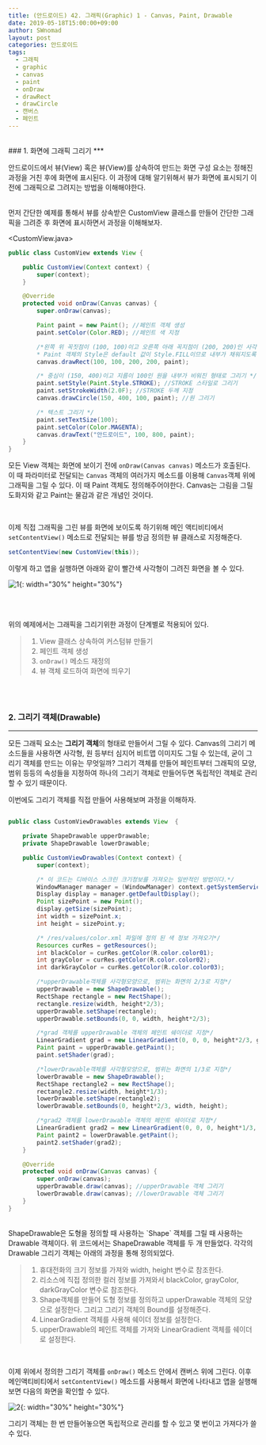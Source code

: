 ```yaml
---
title: (안드로이드) 42. 그래픽(Graphic) 1 - Canvas, Paint, Drawable
date: 2019-05-18T15:00:00+09:00
author: SWnomad
layout: post
categories: 안드로이드
tags:
  - 그래픽
  - graphic
  - canvas
  - paint
  - onDraw
  - drawRect
  - drawCircle
  - 캔버스
  - 페인트
---
```


<br>
### 1. 화면에 그래픽 그리기
***

안드로이드에서 뷰(View) 혹은 뷰(View)를 상속하여 만드는 화면 구성 요소는 정해진 과정을 거친 후에 화면에 표시된다. 이 과정에 대해 알기위해서 뷰가 화면에 표시되기 이전에 그래픽으로 그려지는 방법을 이해해야한다.

<br>
먼저 간단한 예제를 통해서 뷰를 상속받은 CustomView 클래스를 만들어 간단한 그래픽을 그려준 후 화면에 표시하면서 과정을 이해해보자.

\<CustomView.java\>
~~~ java
public class CustomView extends View {

    public CustomView(Context context) {
        super(context);
    }

    @Override
    protected void onDraw(Canvas canvas) {
        super.onDraw(canvas);

        Paint paint = new Paint(); //페인트 객체 생성
        paint.setColor(Color.RED); //페인트 색 지정

        /*왼쪽 위 꼭짓점이 (100, 100)이고 오른쪽 아래 꼭지점이 (200, 200)인 사각형
        * Paint 객체의 Style은 default 값이 Style.FILL이므로 내부가 채워지도록 그려진다*/
        canvas.drawRect(100, 100, 200, 200, paint);

        /* 중심이 (150, 400)이고 지름이 100인 원을 내부가 비워진 형태로 그리기 */
        paint.setStyle(Paint.Style.STROKE); //STROKE 스타일로 그리기
        paint.setStrokeWidth(2.0F); //STROKE 두께 지정
        canvas.drawCircle(150, 400, 100, paint); //원 그리기

        /* 텍스트 그리기 */
        paint.setTextSize(100);
        paint.setColor(Color.MAGENTA);
        canvas.drawText("안드로이드", 100, 800, paint);
    }
}

~~~

모든 View 객체는 화면에 보이기 전에 `onDraw(Canvas canvas)` 메소드가 호출된다. 이 때 파라미터로 전달되는 `Canvas` 객체의 여러가지 메소드를 이용해 `Canvas`객체 위에 그래픽을 그릴 수 있다. 이 때 Paint 객체도 정의해주어야한다. Canvas는 그림을 그릴 도화지와 같고 Paint는 물감과 같은 개념인 것이다.

<br>

이제 직접 그래픽을 그린 뷰를 화면에 보이도록 하기위해 메인 액티비티에서 `setContentView()` 메소드로 전달되는 뷰를 방금 정의한 뷰 클래스로 지정해준다.

~~~ java
setContentView(new CustomView(this));
~~~

이렇게 하고 앱을 실행하면 아래와 같이 빨간색 사각형이 그려진 화면을 볼 수 있다.

![1](/images/android/42/1.jpg){: width="30%" height="30%"}

<br>

<br>

위의 예제에서는 그래픽을 그리기위한 과정이 단계별로 적용되어 있다.

> 1. View 클래스 상속하여 커스텀뷰 만들기
> 2. 페인트 객체 생성
> 3. `onDraw()` 메소드 재정의
> 4. 뷰 객체 로드하여 화면에 띄우기

<br>
<br>

### 2. 그리기 객체(Drawable)
***

모든 그래픽 요소는 **그리기 객체**의 형태로 만들어서 그릴 수 있다. Canvas의 그리기 메소드들을 사용하면 사각형, 원 등부터 심지어 비트맵 이미지도 그릴 수 있는데, 굳이 그리기 객체를 만드는 이유는 무엇일까? 그리기 객체를 만들어 페인트부터 그래픽의 모양, 범위 등등의 속성들을 지정하여 하나의 그리기 객체로 만들어두면 독립적인 객체로 관리할 수 있기 때문이다.

이번에도 그리기 객체를 직접 만들어 사용해보며 과정을 이해하자.

~~~ java

public class CustomViewDrawables extends View  {

    private ShapeDrawable upperDrawable;
    private ShapeDrawable lowerDrawable;

    public CustomViewDrawables(Context context) {
        super(context);

        /* 이 코드는 디바이스 스크린 크기정보를 가져오는 일반적인 방법이다.*/
        WindowManager manager = (WindowManager) context.getSystemService(Context.WINDOW_SERVICE);
        Display display = manager.getDefaultDisplay();
        Point sizePoint = new Point();
        display.getSize(sizePoint);
        int width = sizePoint.x;
        int height = sizePoint.y;

        /* /res/values/color.xml 파일에 정의 된 색 정보 가져오기*/
        Resources curRes = getResources();
        int blackColor = curRes.getColor(R.color.color01);
        int grayColor = curRes.getColor(R.color.color02);
        int darkGrayColor = curRes.getColor(R.color.color03);

        /*upperDrawable객체를 사각형모양으로, 범위는 화면의 2/3로 지정*/
        upperDrawable = new ShapeDrawable();
        RectShape rectangle = new RectShape();
        rectangle.resize(width, height*2/3);
        upperDrawable.setShape(rectangle);
        upperDrawable.setBounds(0, 0, width, height*2/3);

        /*grad 객체를 upperDrawable 객체의 페인트 쉐이더로 지정*/
        LinearGradient grad = new LinearGradient(0, 0, 0, height*2/3, grayColor, blackColor, Shader.TileMode.CLAMP);
        Paint paint = upperDrawable.getPaint();
        paint.setShader(grad);

        /*lowerDrawable객체를 사각형모양으로, 범위는 화면의 1/3로 지정*/
        lowerDrawable = new ShapeDrawable();
        RectShape rectangle2 = new RectShape();
        rectangle2.resize(width, height*1/3);
        lowerDrawable.setShape(rectangle2);
        lowerDrawable.setBounds(0, height*2/3, width, height);

        /*grad2 객체를 lowerDrawable 객체의 페인트 쉐이더로 지정*/
        LinearGradient grad2 = new LinearGradient(0, 0, 0, height*1/3, blackColor, darkGrayColor, Shader.TileMode.CLAMP);
        Paint paint2 = lowerDrawable.getPaint();
        paint2.setShader(grad2);
    }

    @Override
    protected void onDraw(Canvas canvas) {
        super.onDraw(canvas);
        upperDrawable.draw(canvas); //upperDrawable 객체 그리기
        lowerDrawable.draw(canvas); //lowerDrawable 객체 그리기
    }
}
~~~

<br>
ShapeDrawable은 도형을 정의할 때 사용하는 `Shape` 객체를 그릴 때 사용하는 Drawable 객체이다. 위 코드에서는 ShapeDrawable 객체를 두 개 만들었다. 각각의 Drawable 그리기 객체는 아래의 과정을 통해 정의되었다.

> 1. 휴대전화의 크기 정보를 가져와 width, height 변수로 참조한다.
> 2. 리소스에 직접 정의한 컬러 정보를 가져와서 blackColor, grayColor, darkGrayColor 변수로 참조한다.
> 3. Shape객체를 만들어 도형 정보를 정의하고 upperDrawable 객체의 모양으로 설정한다. 그리고 그리기 객체의 Bound를 설정해준다.
> 4. LinearGradient 객체를 사용해 쉐이더 정보를 설정한다.
> 5. upperDrawable의 페인트 객체를 가져와 LinearGradient 객체를 쉐이더로 설정한다.

<br>

이제 위에서 정의한 그리기 객체를 `onDraw()` 메소드 안에서 캔버스 위에 그린다. 이후 메인액티비티에서 `setContentView()` 메소드를 사용해서 화면에 나타내고 앱을 실행해보면 다음의 화면을 확인할 수 있다.

![2](/images/android/42/2.jpg){: width="30%" height="30%"}

그리기 객체는 한 번 만들어놓으면 독립적으로 관리를 할 수 있고 몇 번이고 가져다가 쓸 수 있다. 